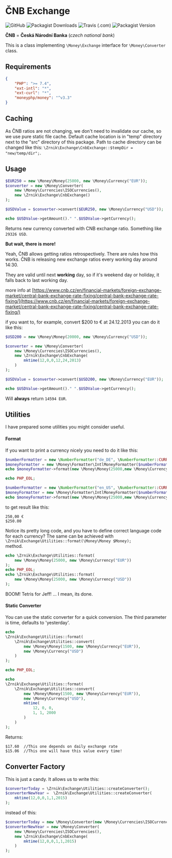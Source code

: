 # ČNB Exchange

![GitHub](https://img.shields.io/github/license/zrnik/cnb-exchange)
![Packagist Downloads](https://img.shields.io/packagist/dm/zrnik/cnb-exchange)
![Travis (.com)](https://travis-ci.com/Zrnik/cnb-exchange.svg?branch=master)
![Packagist Version](https://img.shields.io/packagist/v/zrnik/cnb-exchange)  


**ČNB** = **Česká Národní Banka** (*czech national bank*)

This is a class implementing `\Money\Exchange` interface for `\Money\Converter` class.

## Requirements

```json
{
    "PHP": ">= 7.4",
    "ext-intl": "*",
    "ext-curl": "*",
    "moneyphp/money": "^v3.3"
}
```

## Caching

As ČNB ratios are not changing, we don't need to
invalidate our cache, so we use pure static file cache. 
Default cache location is in "temp" directory next to 
the "src" directory of this package. Path to cache 
directory can be changed like this:
`\Zrnik\Exchange\CnbExchange::$tempDir = "new/temp/dir";`.

## Usage

```php
$EUR250 = new \Money\Money(25000, new \Money\Currency("EUR"));
$converter = new \Money\Converter(
    new \Money\Currencies\ISOCurrencies(),
    new \Zrnik\Exchange\CnbExchange()
);

$USDValue = $converter->convert($EUR250, new \Money\Currency("USD"));

echo $USDValue->getAmount()." ".$USDValue->getCurrency();
```

Returns new currency converted with CNB exchange ratio.
Something like `29326 USD`.

**But wait, there is more!**

Yeah, ČNB allows getting ratios retrospectively.
There are rules how this works. ČNB is releasing 
new exchange ratios every working day around 14:30.

They are valid until next **working** day, so 
if it's weekend day or holiday, it 
falls back to last working day. 

more info at [https://www.cnb.cz/en/financial-markets/foreign-exchange-market/central-bank-exchange-rate-fixing/central-bank-exchange-rate-fixing/](https://www.cnb.cz/en/financial-markets/foreign-exchange-market/central-bank-exchange-rate-fixing/central-bank-exchange-rate-fixing/)

if you want to, for example, convert $200 to € 
at 24.12.2013 you can do it like this:

```php
$USD200 = new \Money\Money(20000, new \Money\Currency("USD"));

$converter = new \Money\Converter(
    new \Money\Currencies\ISOCurrencies(),
    new \Zrnik\Exchange\CnbExchange(
        mktime(12,0,0,12,24,2013)
    )
);

$USDValue = $converter->convert($USD200, new \Money\Currency("EUR"));

echo $USDValue->getAmount()." ".$USDValue->getCurrency();
```

Will **always** return `14594 EUR`.


## Utilities

I have prepared some utilities you might consider useful.

#### Format

If you want to print a currency nicely you need to do it like this:

```php
$numberFormatter = new \NumberFormatter("de_DE", \NumberFormatter::CURRENCY);
$moneyFormatter = new \Money\Formatter\IntlMoneyFormatter($numberFormatter, new \Money\Currencies\ISOCurrencies());
echo $moneyFormatter->format(new \Money\Money(25000,new \Money\Currency("EUR")));

echo PHP_EOL;

$numberFormatter = new \NumberFormatter("en_US", \NumberFormatter::CURRENCY);
$moneyFormatter = new \Money\Formatter\IntlMoneyFormatter($numberFormatter, new \Money\Currencies\ISOCurrencies());
echo $moneyFormatter->format(new \Money\Money(25000,new \Money\Currency("USD")));
```

to get result like this:

```
250,00 €
$250.00
```

Notice its pretty long code, and you have 
to define correct language code for each 
currency? The same can be achieved with 
`\Zrnik\Exchange\Utilities::format(\Money\Money $Money);`  
method.

```php
echo \Zrnik\Exchange\Utilities::format(
    new \Money\Money(25000, new \Money\Currency("EUR"))
);
echo PHP_EOL;
echo \Zrnik\Exchange\Utilities::format(
    new \Money\Money(25000, new \Money\Currency("USD"))
);
```

BOOM! Tetris for Jeff!
... I mean, its done.

#### Static Converter

You can use the static converter for a quick conversion.
The third parameter is time, defaults to 'yesterday'.

```php
echo
\Zrnik\Exchange\Utilities::format(
    \Zrnik\Exchange\Utilities::convert(
        new \Money\Money(1500, new \Money\Currency("EUR")),
        new \Money\Currency("USD")
    )
);

echo PHP_EOL;

echo
\Zrnik\Exchange\Utilities::format(
    \Zrnik\Exchange\Utilities::convert(
        new \Money\Money(1500, new \Money\Currency("EUR")),
        new \Money\Currency("USD"),
        mktime(
            12, 0, 0,
            1, 1, 2000
        )
    )
);
```

Returns: 

```
$17.60  //This one depends on daily exchange rate
$15.06  //This one will have this value every time!
```

## Converter Factory

This is just a candy. It allows us to write this:

```php
$converterToday = \Zrnik\Exchange\Utilities::createConverter();
$converterNewYear =  \Zrnik\Exchange\Utilities::createConverter(
    mktime(12,0,0,1,1,2015)
);
```

instead of this:

```php
$converterToday = new \Money\Converter(new \Money\Currencies\ISOCurrencies(), new \Zrnik\Exchange\CnbExchange());
$converterNewYear = new \Money\Converter(
    new \Money\Currencies\ISOCurrencies(), 
    new \Zrnik\Exchange\CnbExchange(
        mktime(12,0,0,1,1,2015)
    )
);
```



